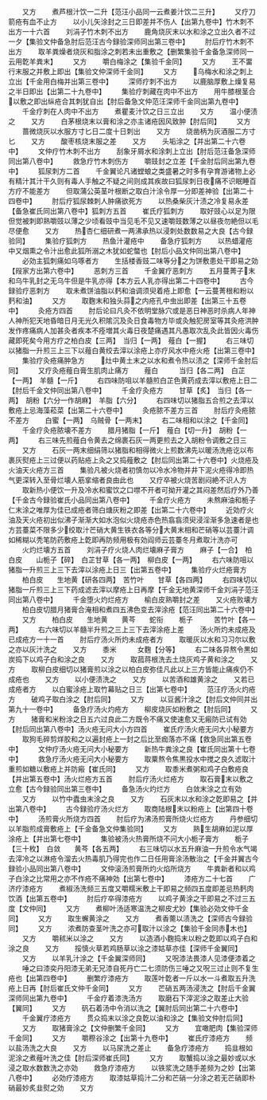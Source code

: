 <!-- { "loadSidebar": true } -->
　　又方
　　煮芦根汁饮一二升【范汪小品同一云煮姜汁饮二三升】
　　又疗刀箭疮有血不止方
　　以小儿矢涂封之三日即差并不伤人【出第九卷中】竹木刺不出方一十六首
　　刘涓子竹木刺不出方
　　鹿角烧灰末以水和涂之立出久者不过一夕【集验文仲备急肘后范汪古今録验深师同出第三卷中】
　　肘后疗竹木刺不出方
　　取羊粪燥者烧灰和脂涂之刺若未出重敷之【删繁集验千金备急深师同一云用亁羊粪末】
　　又方
　　嚼白梅涂之【集验千金同】
　　又方
　　王不畱行末服之并敷上即出【集验文仲深师千金同】
　　又方
　　乌梅水和涂之刺上立出【千金用白梅并出第三卷中】
　　深师疗刺不出方
　　以鹿脑厚敷上燥复易之半日即出【出第二十九卷中】
　　集验疗刺藏在肉中不出方
　　用牛膝根茎合以敷之即出纵疮合其刺犹自出【肘后备急文仲范汪深师千金同出第九卷中】
　　千金疗刺在人肉中不出方
　　煮瞿麦汁饮之日三立出
　　又方
　　温小便渍之
　　又方
　　白茅根烧末以膏和涂之亦主诸疮因风致肿【肘后同】
　　又方
　　蔷微烧灰以水服方寸匕日二度十日刺出
　　又方
　　烧凿柄为灰酒服二方寸匕
　　又方
　　酸枣核烧末服之差
　　又方
　　头垢涂之【并出第二十六卷中】
　　文仲疗竹木刺不出方
　　刮象牙屑水和涂刺上立出【肘后范汪备急深师同出第八卷中】
　　救急疗竹木刺伤方
　　嚼豉封之立差【千金肘后同出第九卷中】
　　狐尿刺方二首
　　千金翼论凡诸螳蜋之类盛暑之时多有孕育游诸物上必有精汁其汁干久则有毒人手触之不疑之间则成其疾故曰狐尿刺日夜痛不识眠睡百方疗不能差方
　　但取蒲公英茎叶根断之取白汁涂令厚一分即差神验【出第二十四卷中】
　　肘后疗狐尿棘刺人肿痛欲死方
　　以热桑柴灰汁渍之冷复易永差【备急崔氏同出第八卷中】狐刺方五首
　　崔氏疗狐刺方
　　取好豉心以足为限但觉被刺即熟嚼豉以薄之少顷看豉中当见毛不见又速嚼豉数薄之以昼夜勿絶但以毛尽便愈
　　又方
　　热杏仁细研煮一两沸承热以浸刺处数数易之大良【古今録验同】
　　集验疗狐刺方
　　热鱼汁灌疮中
　　备急疗狐刺方
　　以热蜡灌疮中又烟熏之令汁出愈此狐所溺之木犹如蛇螫也【肘后小品文仲同出第八卷中】
　　必効主狐刺痛如乌啄者方
　　生括楼香豉二味等分之为饼敷患处干即易之効【叚家方出第六卷中】
　　恶刺方三首
　　千金翼疗恶刺方
　　五月蔓菁子末和乌牛乳封之无乌牛但是牛乳亦得【本方云人乳亦得出第二十四卷中】
　　古今録验疗恶刺方
　　取未煮饼油脂以麫和油调须臾着疮上即愈【一云蔓菁根和粉以麫和油】
　　又方
　　取麴末和独头蒜之内疮孔中虫出即差【出第三十五卷中】
　　灸疮方四首
　　肘后论曰凡灸不依明堂脉穴或是恶日神恶时杀病人年神人神所犯天地昏暗日月无光久积隂沉及灸日食毒物方毕或灸触犯房室等其灸疮洪肿发作疼痛病人加甚灸者疾本不痊増其火毒日夜楚痛遇其凡愚取次乱灸此皆因火毒伤藏即死矣今用方疗之柏白皮【三两】　当归【一两】　薤白【一握】
　　右三味切以猪脂一升煎三上三下以薤白黄绞去滓以涂疮上亦疗风水中疮火疮【出第三卷中】
　　集验疗灸疮痛肿急方
　　灶中黄土末之以水和煮令热以渍之【深师千金肘后同】
　　又疗灸疮薤白膏生肌肉止痛方
　　薤白　　　当归【各二两】　白芷【一两】　羊髓【一斤】
　　右四味防咀以羊髓煎白芷色黄药成去滓以敷疮上日二【肘后千金文仲同出第八卷中】
　　千金疗灸疮方
　　甘草【炙】　当归【各一两】　胡粉【六分一作胡麻】　羊脂【六分】
　　右四味切以猪脂五合煎之去滓以敷疮上忌海藻菘菜【出第二十六卷中】
　　灸疮脓不差方三首
　　肘后疗灸疮脓不差方
　　白蜜【一两】　乌贼骨【一两末】
　　右二味相和以涂之【千金同】
　　千金疗灸疮脓壊不差方
　　腊月猪脂【一斤】　薤白【切一升】　胡粉【一两】
　　右三味先煎薤白令黄去之绵裹石灰一两更煎去之入胡粉令调敷之日三
　　又方
　　石灰一两末细绢筛以猪脂和相得微火上煎数沸先以暖汤洗疮讫以布裹灰熨疮上三过便以药贴疮上灸之又捣薤敷之【肘后同出第二十六卷中】火烧疮及火油天火疮方三首
　　集验凡被火烧者初慎勿以冷水冷物并井下泥火疮得冷即热气更深转入至骨烂壊人筋挛缩者良由此也
　　又疗卒被火烧苦剧闷絶不识人方
　　取新热小便饮一升及冷水和蜜饮之口噤不开者可拗开灌之其闷差然后疗外乃善【千金古今録验崔氏小品同出第八卷中】
　　千金疗火疮方
　　未熬麻油和栀子仁末涂之唯厚为佳已成疮者筛白煻灰粉之即差【出第二十六卷中】
　　近効疗火油及天火疮初出似沸子渐渐大如水泡似火烧疮赤色热翕翕须臾浸淫渐多急速者是也方芸薹菜不限多少绞取汁芒硝大黄生铁衣各等分大黄末相和芒硝等以芸薹汁调如稀糊以秃笔防药敷疮上亁即再防频用极有効阎师云芸薹冬月煮取汁洗亦可
　　火灼烂壊方五首
　　刘涓子疗火烧人肉烂壊麻子膏方
　　麻子【一合】　柏白皮　　山栀子【碎】　白芷甘草【各一两】　柳白皮【一两】
　　右六味防咀以猪脂一升煎三上三下去滓以涂疮上日三【出第五卷中】
　　集验疗火烂疮膏方
　　柏白皮　　生地黄【研各四两】　苦竹叶　　甘草【各四两】
　　右四味切以猪脂一斤煎三上三下药成滤去滓以摩疮上日再摩【千金无地黄深师千金刘涓子范汪同出第八卷中】
　　千金堕火灼烂疮方
　　榆白皮熟嚼封之差
　　又火疮败壊方
　　柏白皮切腊月猪膏合淹相和煮四五沸色变去滓涂疮【范汪同出第二十六卷中】
　　又方
　　柏白皮　　生地黄　　黄芩　　蛇衔
　　栀子　　　苦竹叶【各一两】
　　右六味切以羊髓半升煎之三上三下去滓涂疮上差
　　汤火所灼未成疮及已成疮方一十一首
　　肘后疗汤火所灼未成疮者方
　　取暖灰以水和习习尔以敷之亦以灰汁洗之
　　又方
　　黍米　　　女麴【分等】
　　右二味各异熬令黒如炭捣下以鸡子白和涂之良
　　又方
　　取菰蒋根洗去土烧灰鸡子黄和涂之
　　又方
　　取柳白皮细切以猪膏煎以涂之以柏白皮弥佳凡此以上三方皆能止痛疾仍不成疮也
　　又方
　　以小便渍洗之
　　又方
　　以苦酒和雄黄涂之
　　又若已成疮者方
　　以白蜜涂疮上取竹幕贴之日三【出第七卷中】
　　范汪疗汤火灼疮方
　　破鸡子取白涂之【肘后同】
　　又方
　　以豆酱汁涂之【肘后文仲同并出第九十一卷中】
　　备急疗汤火灼疮方
　　柳皮烧灰如粉敷之【肘后同】
　　又方
　　猪膏和米粉涂之日五六过良此二方既令不痛又使速愈又无瘢防已试有効【肘后同出第八卷中】汤火疮无问大小方四首
　　崔氏疗汤火疮无问大小秘要方
　　取狗毛碎剪烊胶和之以遍封疮上一封之后比至痂落亦不痛【救急同出第五卷中】
　　文仲疗汤火疮无问大小秘要方
　　新热牛粪涂之良【崔氏同出第十七卷中】
　　救急疗汤火疮无问大小秘要方
　　取粟熬令焦黒投水中搅之良久滤取汁重煎如糖以敷疮上并防瘢【崔氏同】
　　又方
　　取黍米煮粥和鸡子白敷疮良【并出第五卷中】汤火烂疮方五首
　　肘后疗汤火烂疮方
　　取石膏末以敷之立愈【古今録验同出第三卷中】
　　备急汤火灼烂方
　　白敛末涂之立有効
　　又方
　　以竹中蠹虫末涂之良
　　又方
　　石灰末以水和涂之亁即易之【并出第八卷中】
　　古今録验疗汤火烂方
　　取商陆根末以粉疮上【出第四十卷中】
　　汤煎膏火所烧方四首
　　肘后疗为沸汤煎膏所烧火烂疮方
　　丹参细切以羊脂煎成膏敷疮上【千金备急文仲集验同】
　　又方
　　熟生胡麻如泥以厚涂疮上【并出第七卷中】
　　集验被汤火热膏所烧不问大小栀子膏方
　　栀子【三十枚】　白敛　　黄芩【各五两】
　　右三味切以水五升麻油一升煎令水气竭去滓冷之以淋疮令溜去火热毒肌乃得完也作二日任用膏涂汤散治之【千金并翼古今録验小品同出第八卷中】
　　文仲滚汤煎膏所灼火焰所烧方
　　牛粪新者和以鸡子白涂之比常用之亦不作疮不痛神効【出第七卷中】
　　漆疮方二十七首
　　广济疗漆疮方
　　煮椒汤洗频三五度又嚼糯米敷上干即易之频四五度即差忌热麫肉饮酒【出第五卷中】
　　肘后疗卒得漆疮方
　　以鸡子黄涂之干即易之不过三五度【文仲同】
　　又方
　　煮柳叶汤适寒温洗之柳皮尤妙【集验必効文仲千金同】
　　又方
　　取生蠏黄涂之
　　又方
　　煮香薷以渍洗之【深师古今録验同】
　　又方
　　浓煮防查茎叶洗之亦可取汁以涂之【集验千金同赤木也】
　　又方
　　嚼秫米以涂之
　　又方
　　以造酒小麴捣末以粉之亁即以鸡子白和涂之良
　　又方
　　挼慎火草若鸡肠草以涂之漆姑草亦佳【深师千金翼同】
　　又方
　　以羊乳汁涂之【千金翼深师同】
　　又呪漆法畏漆人见漆便漆着之
　　唾之曰漆奕丹阳漆无弟无兄漆自死丹亡二七须防伤三唾之又呪三过止则不复生疮也【出第四卷中】
　　删繁疗漆疮方
　　取莲叶亁者一斤以水一斗煮取五升洗疮上日再【肘后崔氏文仲千金同】
　　又方
　　芒硝五两汤浸洗之【肘后千金翼深师同出第九卷中】
　　千金疗着漆洗汤方
　　取磨石下滓泥涂之取差止大验【翼同】
　　又方
　　矾石着汤中令消以洗之【翼肘后同出第二十六卷中】
　　千金翼疗漆疮方
　　贯众捣末以涂之良亁以油和涂之【集验文仲肘后同】
　　又方
　　取猪膏涂之【文仲删繁千金同】
　　又方
　　宜噉肥肉【集验深师千金同】
　　又方
　　嚼穄谷涂之【出第十九卷中】
　　崔氏疗漆疮方
　　频以盐汤洗之大良
　　又方
　　以马尿洗之差止
　　备急疗漆疮方
　　捣韭根如泥涂之煮薤叶洗之佳【肘后深师崔氏同】
　　又方
　　取蟹捣以涂之最妙或以水浸之取水数数洗之亦効
　　救急疗漆疮方
　　以铁浆洗之随手差频为之妙【出第八卷中】
　　必効疗漆疮方
　　取漆姑草捣汁二分和芒硝一分涂之若无芒硝即朴硝最妙炙韭熨之効
　　又方

